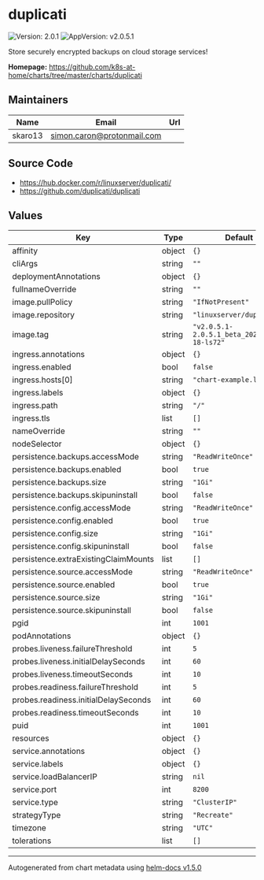 # duplicati

![Version: 2.0.1](https://img.shields.io/badge/Version-2.0.1-informational?style=flat-square) ![AppVersion: v2.0.5.1](https://img.shields.io/badge/AppVersion-v2.0.5.1-informational?style=flat-square)

Store securely encrypted backups on cloud storage services!

**Homepage:** <https://github.com/k8s-at-home/charts/tree/master/charts/duplicati>

## Maintainers

| Name | Email | Url |
| ---- | ------ | --- |
| skaro13 | simon.caron@protonmail.com |  |

## Source Code

* <https://hub.docker.com/r/linuxserver/duplicati/>
* <https://github.com/duplicati/duplicati>

## Values

| Key | Type | Default | Description |
|-----|------|---------|-------------|
| affinity | object | `{}` |  |
| cliArgs | string | `""` |  |
| deploymentAnnotations | object | `{}` |  |
| fullnameOverride | string | `""` |  |
| image.pullPolicy | string | `"IfNotPresent"` |  |
| image.repository | string | `"linuxserver/duplicati"` |  |
| image.tag | string | `"v2.0.5.1-2.0.5.1_beta_2020-01-18-ls72"` |  |
| ingress.annotations | object | `{}` |  |
| ingress.enabled | bool | `false` |  |
| ingress.hosts[0] | string | `"chart-example.local"` |  |
| ingress.labels | object | `{}` |  |
| ingress.path | string | `"/"` |  |
| ingress.tls | list | `[]` |  |
| nameOverride | string | `""` |  |
| nodeSelector | object | `{}` |  |
| persistence.backups.accessMode | string | `"ReadWriteOnce"` |  |
| persistence.backups.enabled | bool | `true` |  |
| persistence.backups.size | string | `"1Gi"` |  |
| persistence.backups.skipuninstall | bool | `false` |  |
| persistence.config.accessMode | string | `"ReadWriteOnce"` |  |
| persistence.config.enabled | bool | `true` |  |
| persistence.config.size | string | `"1Gi"` |  |
| persistence.config.skipuninstall | bool | `false` |  |
| persistence.extraExistingClaimMounts | list | `[]` |  |
| persistence.source.accessMode | string | `"ReadWriteOnce"` |  |
| persistence.source.enabled | bool | `true` |  |
| persistence.source.size | string | `"1Gi"` |  |
| persistence.source.skipuninstall | bool | `false` |  |
| pgid | int | `1001` |  |
| podAnnotations | object | `{}` |  |
| probes.liveness.failureThreshold | int | `5` |  |
| probes.liveness.initialDelaySeconds | int | `60` |  |
| probes.liveness.timeoutSeconds | int | `10` |  |
| probes.readiness.failureThreshold | int | `5` |  |
| probes.readiness.initialDelaySeconds | int | `60` |  |
| probes.readiness.timeoutSeconds | int | `10` |  |
| puid | int | `1001` |  |
| resources | object | `{}` |  |
| service.annotations | object | `{}` |  |
| service.labels | object | `{}` |  |
| service.loadBalancerIP | string | `nil` |  |
| service.port | int | `8200` |  |
| service.type | string | `"ClusterIP"` |  |
| strategyType | string | `"Recreate"` |  |
| timezone | string | `"UTC"` |  |
| tolerations | list | `[]` |  |

----------------------------------------------
Autogenerated from chart metadata using [helm-docs v1.5.0](https://github.com/norwoodj/helm-docs/releases/v1.5.0)
